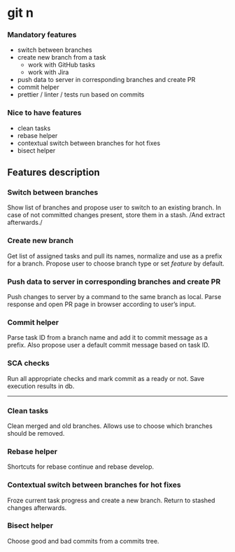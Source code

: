 # git n
### Mandatory features
- switch between branches
- create new branch from a task
	- work with GitHub tasks
	- work with Jira
- push data to server in corresponding branches and create PR
- commit helper
- prettier / linter / tests run based on commits

### Nice to have features
- clean tasks
- rebase helper
- contextual switch between branches for hot fixes
- bisect helper

## Features description
### Switch between branches
Show list of branches and propose user to switch to an existing branch. In case of not committed changes present, store them in a stash. /And extract afterwards./

### Create new branch
Get list of assigned tasks and pull its names, normalize and use as a prefix for a branch. Propose user to choose branch type or set *feature* by default.

### Push data to server in corresponding branches and create PR
Push changes to server by a command to the same branch as local. Parse response and open PR page in browser according to user’s input.

### Commit helper
Parse task ID from a branch name and add it to commit message as a prefix. Also propose user a default commit message based on task ID.

### SCA checks
Run all appropriate checks and mark commit as a ready or not. Save execution results in db.

---
### Clean tasks
Clean merged and old branches. Allows use to choose which branches should be removed.

### Rebase helper
Shortcuts for rebase continue and rebase develop.

### Contextual switch between branches for hot fixes
Froze current task progress and create a new branch. Return to stashed changes afterwards.

### Bisect helper
Choose good and bad commits from a commits tree.